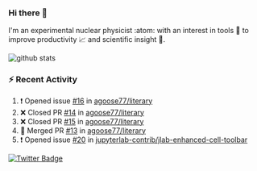 ### Hi there 👋 

I'm an experimental nuclear physicist :atom: with an interest in tools :wrench: to improve productivity :chart_with_upwards_trend: and scientific insight :telescope:.

![github stats](https://github-readme-stats.vercel.app/api?username=agoose77&show_icons=true&hide_rank=true&hide_title=true&bg_color=30,e76445,904e95&text_color=efe3ec&icon_color=efe3ec)
<!--
**agoose77/agoose77** is a ✨ _special_ ✨ repository because its `README.md` (this file) appears on your GitHub profile.

Here are some ideas to get you started:

- 🔭 I’m currently working on ...
- 🌱 I’m currently learning ...
- 👯 I’m looking to collaborate on ...
- 🤔 I’m looking for help with ...
- 💬 Ask me about ...
- 📫 How to reach me: ...
- 😄 Pronouns: ...
- ⚡ Fun fact: ...
-->

### :zap: Recent Activity
<!--START_SECTION:activity-->
1. ❗️ Opened issue [#16](https://github.com/agoose77/literary/issues/16) in [agoose77/literary](https://github.com/agoose77/literary)
2. ❌ Closed PR [#14](https://github.com/agoose77/literary/pull/14) in [agoose77/literary](https://github.com/agoose77/literary)
3. ❌ Closed PR [#15](https://github.com/agoose77/literary/pull/15) in [agoose77/literary](https://github.com/agoose77/literary)
4. 🎉 Merged PR [#13](https://github.com/agoose77/literary/pull/13) in [agoose77/literary](https://github.com/agoose77/literary)
5. ❗️ Opened issue [#20](https://github.com/jupyterlab-contrib/jlab-enhanced-cell-toolbar/issues/20) in [jupyterlab-contrib/jlab-enhanced-cell-toolbar](https://github.com/jupyterlab-contrib/jlab-enhanced-cell-toolbar)
<!--END_SECTION:activity-->


[![Twitter Badge](https://img.shields.io/twitter/follow/agoose77?style=flat-square&logo=Twitter&logoColor=white&color=cornflowerblue)](https://twitter.com/agoose77)
